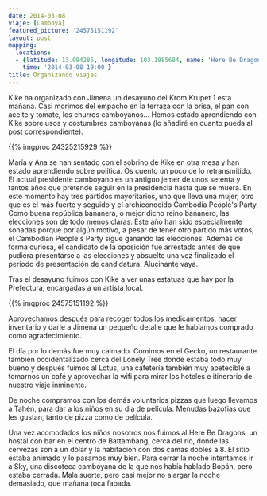 ```yaml
---
date: 2014-03-08
viaje: [Camboya]
featured_picture: '24575151192'
layout: post
mapping:
  locations:
  - {latitude: 13.094285, longitude: 103.1985684, name: 'Here Be Dragons, Battambang',
    time: '2014-03-08 19:00'}
title: Organizando viajes
---
```

Kike ha organizado con Jimena un desayuno del Krom Krupet 1 esta mañana. Casi morimos del empacho en la terraza con la brisa, el pan con aceite y tomate, los churros camboyanos... Hemos estado aprendiendo con Kike sobre usos y costumbres camboyanas (lo añadiré en cuanto pueda al post correspondiente).

{{% imgproc 24325215929 %}}

María y Ana se han sentado con el sobrino de Kike en otra mesa y han estado aprendiendo sobre política. Os cuento un poco de lo retransmitido. El actual presidente camboyano es un antiguo jemer de unos setenta y tantos años que pretende seguir en la presidencia hasta que se muera. En este momento hay tres partidos mayoritarios, uno que lleva una mujer, otro que es el más fuerte y seguido y el archiconocido Cambodia People's Party. Como buena república bananera, o mejor dicho reino bananero, las elecciones son de todo menos claras. Este año han sido especialmente sonadas porque por algún motivo, a pesar de tener otro partido más votos, el Cambodian People's Party sigue ganando las elecciones. Además de forma curiosa, el candidato de la oposición fue arrestado antes de que pudiera presentarse a las elecciones y absuelto una vez finalizado el periodo de presentación de candidatura. Alucinante vaya.

Tras el desayuno fuimos con Kike a ver unas estatuas que hay por la Prefectura, encargadas a un artista local.

{{% imgproc 24575151192 %}}

Aprovechamos después para recoger todos los medicamentos, hacer inventario y darle a Jimena un pequeño detalle que le habíamos comprado como agradecimiento.

El día por lo demás fue muy calmado. Comimos en el Gecko, un restaurante también occidentalizado cerca del Lonely Tree donde estaba todo muy bueno y después fuimos al Lotus, una cafetería también muy apetecible a tomarnos un café y aprovechar la wifi para mirar los hoteles e itinerario de nuestro viaje inminente.

De noche compramos con los demás voluntarios pizzas que luego llevamos a Tahén, para dar a los niños en su día de película. Menudas bazofias que les gustan, tanto de pizza como de película.

Una vez acomodados los niños nosotros nos fuimos al Here Be Dragons, un hostal con bar en el centro de Battambang, cerca del río, donde las cervezas son a un dólar y la habitación con dos camas dobles a 8. El sitio estaba animado y lo pasamos muy bien. Para cerrar la noche intentamos ir a Sky, una discoteca camboyana de la que nos había hablado Bopáh, pero estaba cerrada. Mala suerte, pero casi mejor no alargar la noche demasiado, que mañana toca fabada.
